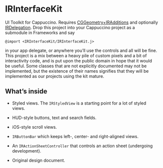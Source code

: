 #	IRInterfaceKit

UI Toolkit for Cappuccino.  Requires [CGGeometry+IRAdditions](http://github.com/iridia/CGGeometry-IRAdditions) and optionally [IRDelegation](http://github.com/iridia/IRDelegation).  Drop this project into your Cappuccino project as a submodule in Frameworks and say

	@import <IRInterfaceKit/IRInterfaceKit.j>

in your app delegate, or anywhere you’ll use the controls and all will be fine.  This project is a mix between a heavy pile of custom pixels and a bit of interactivity code, and is put upon the public domain in hope that it would be useful.  Some classes that are not explicitly documented may not be implemented, but the existence of their names signifies that they will be implemented as our projects using the kit mature.


##	What’s inside

*	Styled views.  The `IRStyledView` is a starting point for a lot of styled views.
*	HUD-style buttons, text and search fields.
*	iOS-style scroll views.

*	`IRButtonBar` which keeps left-, center- and right-aligned views.
*	An `IRActionSheetController` that controls an action sheet (undergoing development).

*	Original design document.




